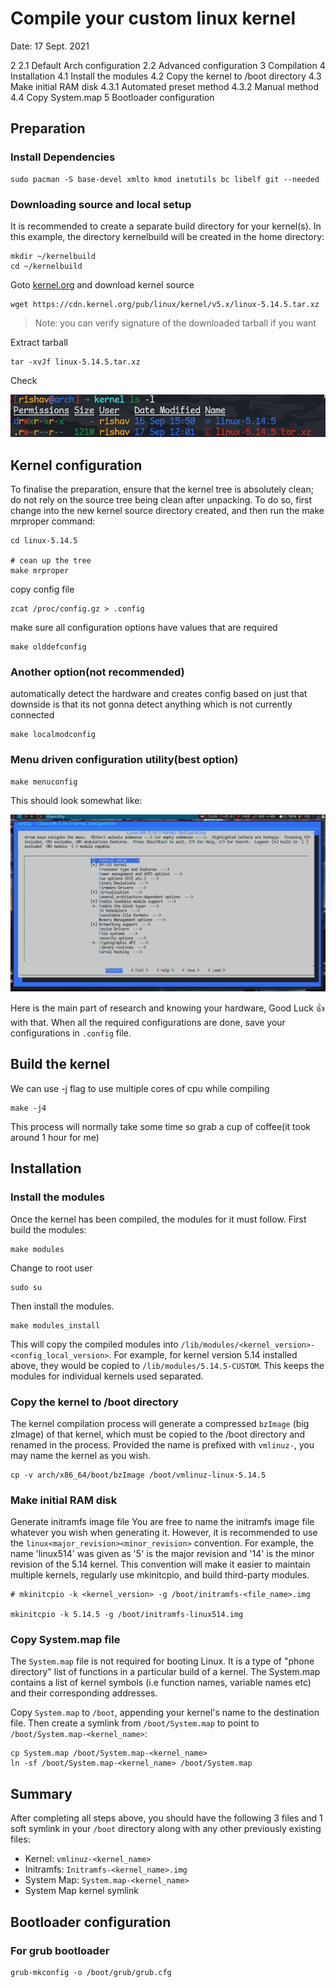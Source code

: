 # Compile your custom linux kernel

Date: 17 Sept. 2021

2
2.1	Default Arch configuration
2.2	Advanced configuration
3	Compilation
4	Installation
4.1	Install the modules
4.2	Copy the kernel to /boot directory
4.3	Make initial RAM disk
4.3.1	Automated preset method
4.3.2	Manual method
4.4	Copy System.map
5	Bootloader configuration


## Preparation

### Install Dependencies

```
sudo pacman -S base-devel xmlto kmod inetutils bc libelf git --needed
```

### Downloading source and local setup

It is recommended to create a separate build directory for your kernel(s). In this example, the directory kernelbuild will be created in the home directory:

```
mkdir ~/kernelbuild
cd ~/kernelbuild
```

Goto [kernel.org](https://www.kernel.org/) and download kernel source

```
wget https://cdn.kernel.org/pub/linux/kernel/v5.x/linux-5.14.5.tar.xz
```
> Note: you can verify signature of the downloaded tarball if you want

Extract tarball

```
tar -xvJf linux-5.14.5.tar.xz
```

Check

![ls command output](./images/custom_linux_kernel/0.png)

## Kernel configuration

To finalise the preparation, ensure that the kernel tree is absolutely clean; do not rely on the source tree being clean after unpacking. To do so, first change into the new kernel source directory created, and then run the make mrproper command:

```
cd linux-5.14.5

# cean up the tree
make mrproper
```

copy config file

```
zcat /proc/config.gz > .config
```

make sure all configuration options have values that are required

```
make olddefconfig
```

### Another option(not recommended)
automatically detect the hardware and creates config based on just that
downside is that its not gonna detect anything which is not currently connected

```
make localmodconfig
```

### Menu driven configuration utility(best option)

```
make menuconfig
```

This should look somewhat like:

![make menuconfig](./images/custom_linux_kernel/1.png)

Here is the main part of research and knowing your hardware, Good Luck 👍 with that.
When all the required configurations are done, save your configurations in `.config` file.

## Build the kernel

We can use -j flag to use multiple cores of cpu while compiling

```
make -j4
```

This process will normally take some time so grab a cup of coffee(it took around 1 hour for me)

## Installation


### Install the modules

<!-- This will build any modules that do not exist otherwise it will copy your modules to kernel modules directory -->

Once the kernel has been compiled, the modules for it must follow. First build the modules:

```
make modules
```

Change to root user
```
sudo su
```

Then install the modules.

```
make modules_install
```

This will copy the compiled modules into `/lib/modules/<kernel_version>-<config_local_version>`. For example, for kernel version 5.14 installed above, they would be copied to `/lib/modules/5.14.5-CUSTOM`. This keeps the modules for individual kernels used separated.

<!-- Now that the kernel modules are build successfully, we will proceed to install kernel itself -->

### Copy the kernel to /boot directory

The kernel compilation process will generate a compressed `bzImage` (big zImage) of that kernel, which must be copied to the /boot directory and renamed in the process. Provided the name is prefixed with `vmlinuz-`, you may name the kernel as you wish.

```
cp -v arch/x86_64/boot/bzImage /boot/vmlinuz-linux-5.14.5
```

### Make initial RAM disk

Generate initramfs image file
You are free to name the initramfs image file whatever you wish when generating it. However, it is recommended to use the `linux<major_revision><minor_revision>` convention. For example, the name 'linux514' was given as '5' is the major revision and '14' is the minor revision of the 5.14 kernel. This convention will make it easier to maintain multiple kernels, regularly use mkinitcpio, and build third-party modules.

```
# mkinitcpio -k <kernel_version> -g /boot/initramfs-<file_name>.img

mkinitcpio -k 5.14.5 -g /boot/initramfs-linux514.img
```

### Copy System.map file

The `System.map` file is not required for booting Linux. It is a type of "phone directory" list of functions in a particular build of a kernel. The System.map contains a list of kernel symbols (i.e function names, variable names etc) and their corresponding addresses.

Copy `System.map` to `/boot`, appending your kernel's name to the destination file. Then create a symlink from `/boot/System.map` to point to `/boot/System.map-<kernel_name>`:

```
cp System.map /boot/System.map-<kernel_name>
ln -sf /boot/System.map-<kernel_name> /boot/System.map
```

## Summary

After completing all steps above, you should have the following 3 files and 1 soft symlink in your `/boot` directory along with any other previously existing files:

- Kernel: `vmlinuz-<kernel_name>`
- Initramfs: `Initramfs-<kernel_name>.img`
- System Map: `System.map-<kernel_name>`
- System Map kernel symlink

## Bootloader configuration

### For grub bootloader

```
grub-mkconfig -o /boot/grub/grub.cfg
```

